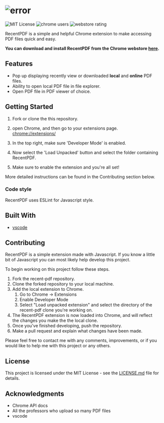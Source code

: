[logo]: https://raw.githubusercontent.com/alexweininger/recent-pdf/dev/content/promotional/pr1400v2.png ""

[screenshot]: https://raw.githubusercontent.com/alexweininger/recent-pdf/dev/content/screenshots/global-sc-v2.png ""

# ![error][logo]

![MIT License](https://img.shields.io/github/license/alexweininger/recent-pdf.svg?style=flat) ![chrome users](https://img.shields.io/chrome-web-store/users/ihjgdammecebcjinfmllgniaeneabkdk.svg?label=chrome%20users&style=flat) ![webstore rating](https://img.shields.io/chrome-web-store/stars/ihjgdammecebcjinfmllgniaeneabkdk.svg?label=webstore%20rating&style=flat)

RecentPDF is a simple and helpful Chrome extension to make accessing PDF files quick and easy.

**You can download and install RecentPDF from the Chrome webstore [here](https://chrome.google.com/webstore/detail/recent-pdf/ihjgdammecebcjinfmllgniaeneabkdk).**

## Features

- Pop up displaying recently view or downloaded **local** and **online** PDF files.
- Ability to open local PDF file in file explorer.
- Open PDF file in PDF viewer of choice.

## Getting Started

1. Fork or clone the this repository.

2. open Chrome, and then go to your extensions page. [chrome://extensions/](chrome://extensions/)

3. In the top right, make sure 'Developer Mode' is enabled.

4. Now select the 'Load Unpacked' button and select the folder containing RecentPDF.

5. Make sure to enable the extension and you're all set!

More detailed instructions can be found in the Contributing section below.

### Code style

RecentPDF uses ESLint for Javascript style.

## Built With

- [vscode](https://code.visualstudio.com/)

## Contributing

RecentPDF is a simple extension made with Javascript. If you know a little bit of Javascript you can most likely help develop this project.

To begin working on this project follow these steps.

1. Fork the recent-pdf repository.
2. Clone the forked repository to your local machine.
3. Add the local extension to Chrome.
   1. Go to Chrome -> Extensions
   2. Enable Developer Mode
   3. Select "Load unpacked extension" and select the directory of the recent-pdf clone you're working on.
4. The RecentPDF extension is now loaded into Chrome, and will reflect the changes you make the the local clone.
5. Once you've finished developing, push the repository.
6. Make a pull request and explain what changes have been made.

Please feel free to contact me with any comments, improvements, or if you would like to help me with this project or any others.



<!-- TODO -->
<!-- Please read [CONTRIBUTING.md](https://gist.github.com/PurpleBooth/b24679402957c63ec426) for details on our code of conduct, and the process for submitting pull requests to us. -->

<!-- TODO contributors list -->
<!-- BUG -->
<!-- See also the list of [contributors](https://github.com/your/project/contributors) who participated in this project. -->

## License

This project is licensed under the MIT License - see the [LICENSE.md](LICENSE.md) file for details.

## Acknowledgments

- Chrome API docs
- All the professors who upload so many PDF files
- vscode
